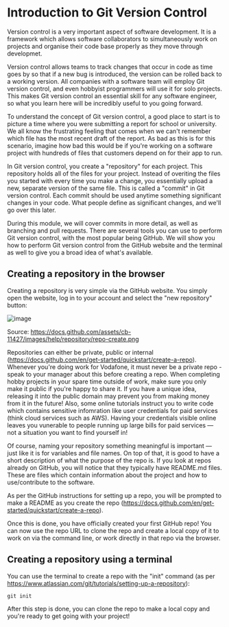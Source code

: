 # Introduction to Git Version Control

Version control is a very important aspect of software development. It is a framework which allows software collaborators to simultaneously work on projects and organise their code base properly as they move through developmet.

Version control allows teams to track changes that occur in code as time goes by so that if a new bug is introduced, the version can be rolled back to a working version. All companies with a software team will employ Git version control, and even hobbyist programmers will use it for solo projects.
This makes Git version control an essential skill for any software engineer, so what you learn here will be incredibly useful to you going forward. 

To understand the concept of Git version control, a good place to start is to picture a time where you were submitting a report for school or university. 
We all know the frustrating feeling that comes when we can't remember which file has the most recent draft of the report. As bad as this is for this scenario, imagine how bad this would be if you're working on a software project with hundreds of files that customers depend on for their app to run.

In Git version control, you create a "repository" for each project. This repository holds all of the files for your project. Instead of overiting the files you started with every time you make a change, you essentially upload a new, separate version of the same file. This is called a "commit" in Git version control.
Each commit should be used anytime something significant changes in your code. What people define as significant changes, and we'll go over this later.

During this module, we will cover commits in more detail, as well as branching and pull requests. There are several tools you can use to perform Git version control, with the most popular being GitHub.
We will show you how to perform Git version control from the GitHub website and the terminal as well to give you a broad idea of what's available.

## Creating a repository in the browser
Creating a repository is very simple via the GitHub website. You simply open the website, log in to your account and select the "new repository" button:

![image](https://user-images.githubusercontent.com/110603725/203100943-dcfb8fd5-061d-408b-bab3-8a162a5a3991.png)

Source: https://docs.github.com/assets/cb-11427/images/help/repository/repo-create.png

Repositories can either be private, public or internal (https://docs.github.com/en/get-started/quickstart/create-a-repo). Whenever you're doing work for Vodafone, it must never be a private repo - speak to your manager about this before creating a repo. When completing hobby projects in your spare time outside of work, make sure you only make it public if you're happy to share it. If you have a unique idea, releasing it into the public domain may prevent you from making money from it in the future! Also, some online tutorials instruct you to write code which contains sensitive infomration like user credentials for paid services (think cloud services such as AWS). Having your credentials visible online leaves you vunerable to people running up large bills for paid services &mdash; not a situation you want to find yourself in!

Of course, naming your repository something meaningful is important &mdash; just like it is for variables and file names. On top of that, it is good to have a short description of what the purpose of the repo is. If you look at repos already on GitHub, you will notice that they typically have README.md files. These are files which contain information about the project and how to use/contribute to the software.

As per the GitHub instructions for setting up a repo, you will be prompted to make a README as you create the repo (https://docs.github.com/en/get-started/quickstart/create-a-repo).

Once this is done, you have officially created your first GitHub repo! You can now use the repo URL to clone the repo and create a local copy of it to work on via the command line, or work directly in that repo via the browser. 

## Creating a repository using a terminal
You can use the terminal to create a repo with the "init" command (as per https://www.atlassian.com/git/tutorials/setting-up-a-repository):
```
git init
```
After this step is done, you can clone the repo to make a local copy and you're ready to get going with your project!
